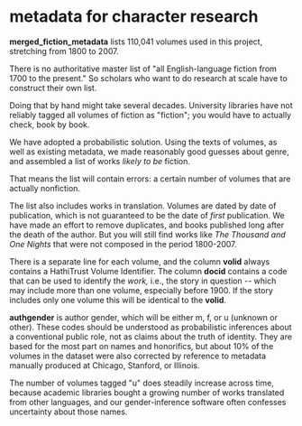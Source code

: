 metadata for character research
===============================

**merged_fiction_metadata** lists 110,041 volumes used in this project, stretching from 1800 to 2007.

There is no authoritative master list of "all English-language fiction from 1700 to the present." So scholars who want to do research at scale have to construct their own list.

Doing that by hand might take several decades. University libraries have not reliably tagged all volumes of fiction as "fiction"; you would have to actually check, book by book.

We have adopted a probabilistic solution. Using the texts of volumes, as well as existing metadata, we made reasonably good guesses about genre, and assembled a list of works *likely to be* fiction.

That means the list will contain errors: a certain number of volumes that are actually nonfiction.

The list also includes works in translation. Volumes are dated by date of publication, which is not guaranteed to be the date of *first* publication. We have made an effort to remove duplicates, and books published long after the death of the author. But you will still find works like *The Thousand and One Nights* that were not composed in the period 1800-2007.

There is a separate line for each volume, and the column **volid** always contains a HathiTrust Volume Identifier. The column **docid** contains a code that can be used to identify the *work,* i.e., the story in question -- which may include more than one volume, especially before 1900. If the story includes only one volume this will be identical to the **volid**.

**authgender** is author gender, which will be either m, f, or u (unknown or other). These codes should be understood as probabilistic inferences about a conventional public role, not as claims about the truth of identity. They are based for the most part on names and honorifics, but about 10% of the volumes in the dataset were also corrected by reference to metadata manually produced at Chicago, Stanford, or Illinois.

The number of volumes tagged "u" does steadily increase across time, because academic libraries bought a growing number of works translated from other languages, and our gender-inference software often confesses uncertainty about those names.

